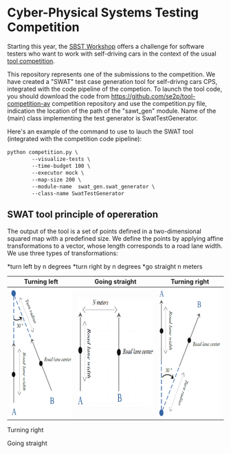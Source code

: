 # Cyber-Physical Systems Testing Competition #
Starting this year, the [SBST Workshop](https://sbst21.github.io/) offers a challenge for software testers who want to work with self-driving cars in the context of the usual [tool competition](https://sbst21.github.io/tools/).

This repository represents one of the submissions to the competition. We have created a "SWAT" test case generation tool for self-drivng cars CPS, integrated with the code pipeline of the competion.
To launch the tool code, you should download the code from https://github.com/se2p/tool-competition-av competition repository and use the competition.py file, indication the location of the path of the "sawt_gen" module. Name of the (main) class implementing the test generator is SwatTestGenerator.

Here's an example of the command to use to lauch the SWAT tool (integrated with the competition code pipeline):

``` 
python competition.py \
        --visualize-tests \
        --time-budget 100 \
        --executor mock \
        --map-size 200 \
        --module-name  swat_gen.swat_generator \
        --class-name SwatTestGenerator
``` 
## SWAT tool principle of opereration
The output of the tool is a set of points defined in a two-dimensional squared map with a predefined size.
We define the points by applying affine transformations to a vector, whose length corresponds to a road lane width.
We use three types of transformations:

*turn left by n degrees
*turn right by n degrees
*go straight n meters

Turning left| Going straight | Turning right
:-------------------------:|:-------------------------:|:-------------------------:
<img src= "./figures/turn_left.png" width="200" height="300">  | <img src= "./figures/straight.png" width="250" height="250"> | <img src= "./figures/turn_right.png" width="200" height="300">




Turning right

Going straight
